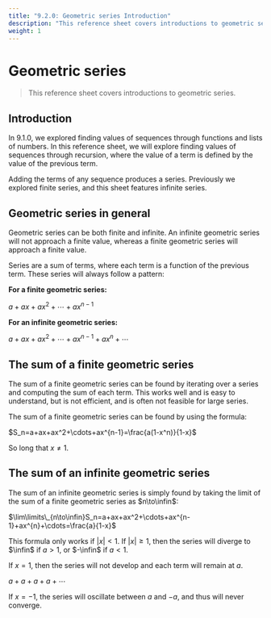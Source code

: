 ```yaml
---
title: "9.2.0: Geometric series Introduction"
description: "This reference sheet covers introductions to geometric series."
weight: 1
---
```


# Geometric series

> This reference sheet covers introductions to geometric series.

## Introduction

In 9.1.0, we explored finding values of sequences through functions and lists of numbers. In this reference sheet, we will explore finding values of sequences through recursion, where the value of a term is defined by the value of the previous term.

Adding the terms of any sequence produces a series. Previously we explored finite series, and this sheet features infinite series.

## Geometric series in general

Geometric series can be both finite and infinite. An infinite geometric series will not approach a finite value, whereas a finite geometric series will approach a finite value.

Series are a sum of terms, where each term is a function of the previous term. These series will always follow a pattern:

**For a finite geometric series:**

$a+ax+ax^2+\cdots+ax^{n-1}$

**For an infinite geometric series:**

$a+ax+ax^2+\cdots+ax^{n-1}+ax^{n}+\cdots$

## The sum of a finite geometric series

The sum of a finite geometric series can be found by iterating over a series and computing the sum of each term. This works well and is easy to understand, but is not efficient, and is often not feasible for large series.

The sum of a finite geometric series can be found by using the formula:

$S_n=a+ax+ax^2+\cdots+ax^{n-1}=\frac{a(1-x^n)}{1-x}$

So long that $x\neq1$.

## The sum of an infinite geometric series

The sum of an infinite geometric series is simply found by taking the limit of the sum of a finite geometric series as $n\to\infin$:

$\lim\limits\_{n\to\infin}S_n=a+ax+ax^2+\cdots+ax^{n-1}+ax^{n}+\cdots=\frac{a}{1-x}$

This formula only works if $|x|<1$. If $|x|\geq1$, then the series will diverge to $\infin$ if $a>1$, or $-\infin$ if $a<1$.

If $x=1$, then the series will not develop and each term will remain at $a$.

$a+a+a+a+\cdots$

If $x=-1$, the series will oscillate between $a$ and $-a$, and thus will never converge.
